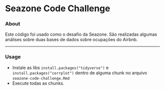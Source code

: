 ﻿# Seazone Code Challenge
 
 ### About
 
 Este código foi usado como o desafio da Seazone. São realizadas algumas análises sobre duas bases de dados sobre ocupações do Airbnb.
 
 ---
 
 ### Usage
 
- Instale as libs `install.packages("tidyverse")` e `install.packages("corrplot")` dentro de alguma chunk no arquivo `seazone-code-challenge.Rmd`
- Execute todas as chunks.
